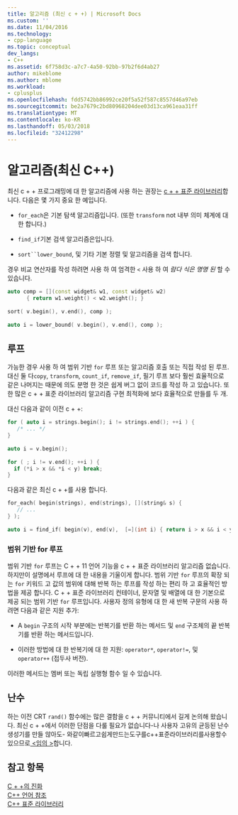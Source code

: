 ```yaml
---
title: 알고리즘 (최신 c + +) | Microsoft Docs
ms.custom: ''
ms.date: 11/04/2016
ms.technology:
- cpp-language
ms.topic: conceptual
dev_langs:
- C++
ms.assetid: 6f758d3c-a7c7-4a50-92bb-97b2f6d4ab27
author: mikeblome
ms.author: mblome
ms.workload:
- cplusplus
ms.openlocfilehash: fdd5742bb86992ce20f5a52f587c8557d46a97eb
ms.sourcegitcommit: be2a7679c2bd80968204dee03d13ca961eaa31ff
ms.translationtype: MT
ms.contentlocale: ko-KR
ms.lasthandoff: 05/03/2018
ms.locfileid: "32412298"
---
```

# <a name="algorithms-modern-c"></a>알고리즘(최신 C++)
최신 c + + 프로그래밍에 대 한 알고리즘에 사용 하는 권장는 [c + + 표준 라이브러리](../standard-library/cpp-standard-library-reference.md)합니다. 다음은 몇 가지 중요 한 예입니다.  
  
-   `for_each`은 기본 탐색 알고리즘입니다. (또한 `transform` not 내부 의미 체계에 대 한 합니다.)  
  
-   `find_if`기본 검색 알고리즘은입니다.  
  
-   `sort``lower_bound`, 및 기타 기본 정렬 및 알고리즘을 검색 합니다.  
  
 경우 비교 연산자를 작성 하려면 사용 하 여 엄격한 `<` 사용 하 여 *람다 식은 명명 된* 할 수 있습니다.  
  
```cpp  
auto comp = [](const widget& w1, const widget& w2)  
      { return w1.weight() < w2.weight(); }  
  
sort( v.begin(), v.end(), comp );  
  
auto i = lower_bound( v.begin(), v.end(), comp );  
```  
  
## <a name="loops"></a>루프  
 가능한 경우 사용 하 여 범위 기반 `for` 루프 또는 알고리즘 호출 또는 직접 작성 된 루프. 대신 둘 다`copy`, `transform`, `count_if`, `remove_if`, 필기 루프 보다 훨씬 효율적으로 같은 나머지는 때문에 의도 분명 한 것은 쉽게 버그 없이 코드를 작성 하 고 있습니다. 또한 많은 c + + 표준 라이브러리 알고리즘 구현 최적화에 보다 효율적으로 만들를 두 개.  
  
 대신 다음과 같이 이전 c + +:  
  
```cpp  
for ( auto i = strings.begin(); i != strings.end(); ++i ) {  
   /* ... */  
}  
  
auto i = v.begin();  
  
for ( ; i != v.end(); ++i ) {  
  if (*i > x && *i < y) break;  
}  
```  
  
 다음과 같은 최신 c + +를 사용 합니다.  
  
```cpp  
for_each( begin(strings), end(strings), [](string& s) {  
   // ...  
} );  
  
auto i = find_if( begin(v), end(v),  [=](int i) { return i > x && i < y; } );  
```  
  
### <a name="range-based-for-loops"></a>범위 기반 for 루프  
 범위 기반 `for` 루프는 C + + 11 언어 기능을 c + + 표준 라이브러리 알고리즘 없습니다. 하지만이 설명에서 루프에 대 한 내용을 기울이게 합니다. 범위 기반 `for` 루프의 확장 되는 `for` 키워드 고 값의 범위에 대해 반복 하는 루프를 작성 하는 편리 하 고 효율적인 방법을 제공 합니다. C + + 표준 라이브러리 컨테이너, 문자열 및 배열에 대 한 기본으로 제공 되는 범위 기반 `for` 루프입니다. 사용자 정의 유형에 대 한 새 반복 구문의 사용 하려면 다음과 같은 지원 추가:  
  
-   A `begin` 구조의 시작 부분에는 반복기를 반환 하는 메서드 및 `end` 구조체의 끝 반복기를 반환 하는 메서드입니다.  
  
-   이러한 방법에 대 한 반복기에 대 한 지원: `operator*`, `operator!=`, 및 `operator++` (접두사 버전).  
  
 이러한 메서드는 멤버 또는 독립 실행형 함수 일 수 있습니다.  
  
## <a name="random-numbers"></a>난수  
 하는 이전 CRT `rand()` 함수에는 많은 결함을 c + + 커뮤니티에서 길게 논의해 왔습니다. 최신 c + +에서 이러한 단점을 다룰 필요가 없습니다-나 사용자 고유의 균등된 난수 생성기를 만들 않아도- 와같이빠르고쉽게만드는도구를c++표준라이브러리를사용할수있으므로[ \<임의 >](../standard-library/random.md)합니다.  
  
## <a name="see-also"></a>참고 항목  
 [C + +의 진화](../cpp/welcome-back-to-cpp-modern-cpp.md)   
 [C++ 언어 참조](../cpp/cpp-language-reference.md)   
 [C++ 표준 라이브러리](../standard-library/cpp-standard-library-reference.md)